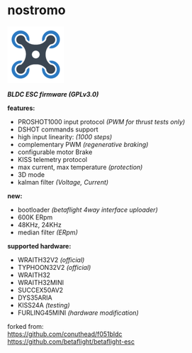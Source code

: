 # nostromo
![quad](icon.png)

***BLDC ESC firmware (GPLv3.0)***

**features:**
  * PROSHOT1000 input protocol *(PWM for thrust tests only)*
  * DSHOT commands support
  * high input linearity:  *(1000 steps)*
  * complementary PWM  *(regenerative braking)*
  * configurable motor Brake
  * KISS telemetry protocol
  * max current, max temperature *(protection)*
  * 3D mode
  * kalman filter *(Voltage, Current)*

**new:**
  * bootloader *(betaflight 4way interface uploader)*
  * 600K ERpm
  * 48KHz, 24KHz
  * median filter *(ERpm)*

**supported hardware:**
  * WRAITH32V2  *(official)*
  * TYPHOON32V2  *(official)*
  * WRAITH32
  * WRAITH32MINI
  * SUCCEX50AV2
  * DYS35ARIA
  * KISS24A  *(testing)*
  * FURLING45MINI  *(hardware modification)*

forked from: <br/>
<https://github.com/conuthead/f051bldc> <br/>
<https://github.com/betaflight/betaflight-esc> <br/>
